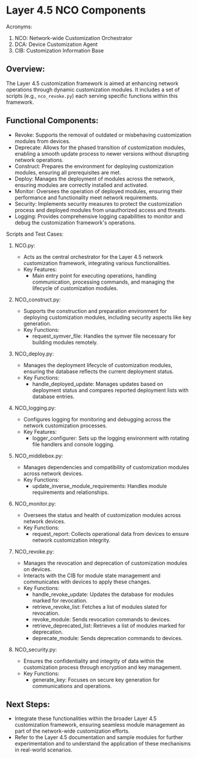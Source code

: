 # Layer 4.5 NCO Components

Acronyms:
1) NCO: Network-wide Customization Orchestrator
2) DCA: Device Customization Agent
3) CIB: Customization Information Base


## Overview:
The Layer 4.5 customization framework is aimed at enhancing network operations through dynamic customization modules. It includes a set of scripts (e.g., `nco_revoke.py`) each serving specific functions within this framework.




## Functional Components:
- Revoke: Supports the removal of outdated or misbehaving customization modules from devices.
- Deprecate: Allows for the phased transition of customization modules, enabling a smooth update process to newer versions without disrupting network operations.
- Construct: Prepares the environment for deploying customization modules, ensuring all prerequisites are met.
- Deploy: Manages the deployment of modules across the network, ensuring modules are correctly installed and activated.
- Monitor: Oversees the operation of deployed modules, ensuring their performance and functionality meet network requirements.
- Security: Implements security measures to protect the customization process and deployed modules from unauthorized access and threats.
- Logging: Provides comprehensive logging capabilities to monitor and debug the customization framework's operations.


Scripts and Test Cases: 

1. NCO.py:
    - Acts as the central orchestrator for the Layer 4.5 network customization framework, integrating various functionalities.
    - Key Features:
        - Main entry point for executing operations, handling communication, processing commands, and managing the lifecycle of customization modules.

2. NCO_construct.py:
    - Supports the construction and preparation environment for deploying customization modules, including security aspects like key generation.
    - Key Functions:
        - request_symver_file: Handles the symver file necessary for building modules remotely.

3. NCO_deploy.py:
    - Manages the deployment lifecycle of customization modules, ensuring the database reflects the current deployment status.
    - Key Functions:
        - handle_deployed_update: Manages updates based on deployment status and compares reported deployment lists with database entries.

4. NCO_logging.py:
    - Configures logging for monitoring and debugging across the network customization processes.
    - Key Features:
        - logger_configurer: Sets up the logging environment with rotating file handlers and console logging.

5. NCO_middlebox.py:
    - Manages dependencies and compatibility of customization modules across network devices.
    - Key Functions:
        - update_inverse_module_requirements: Handles module requirements and relationships.

6. NCO_monitor.py:
    - Oversees the status and health of customization modules across network devices.
    - Key Functions:
        - request_report: Collects operational data from devices to ensure network customization integrity.

7. NCO_revoke.py:
    - Manages the revocation and deprecation of customization modules on devices.
    - Interacts with the CIB for module state management and communicates with devices
      to apply these changes.
    - Key Functions:
        - handle_revoke_update: Updates the database for modules marked for revocation.
        - retrieve_revoke_list: Fetches a list of modules slated for revocation.
        - revoke_module: Sends revocation commands to devices.
        - retrieve_deprecated_list: Retrieves a list of modules marked for deprecation.
        - deprecate_module: Sends deprecation commands to devices.

8. NCO_security.py:
    - Ensures the confidentiality and integrity of data within the customization process through encryption and key management.
    - Key Functions:
        - generate_key: Focuses on secure key generation for communications and operations.
 

## Next Steps:
- Integrate these functionalities within the broader Layer 4.5 customization framework,
  ensuring seamless module management as part of the network-wide customization efforts.
- Refer to the Layer 4.5 documentation and sample modules for further experimentation and
  to understand the application of these mechanisms in real-world scenarios.


